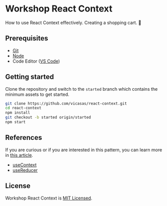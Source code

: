 # Workshop React Context

How to use React Context effectively. Creating a shopping cart. 🎣

## Prerequisites

- [Git](https://git-scm.com/)
- [Node](https://nodejs.org/en/)
- Code Editor ([VS Code](https://code.visualstudio.com/))

## Getting started

Clone the repository and switch to the `started` branch which contains the minimum assets to get started.

```bash
git clone https://github.com/vicasas/react-context.git
cd react-context
npm install
git checkout -b started origin/started
npm start
```

## References

If you are curious or if you are interested in this pattern, you can learn more in [this article](https://kentcdodds.com/blog/how-to-use-react-context-effectively).

- [useContext](https://reactjs.org/docs/hooks-reference.html#usecontext)
- [useReducer](https://reactjs.org/docs/hooks-reference.html#usereducer)

## License

Workshop React Context is [MIT Licensed](./LICENSE).
